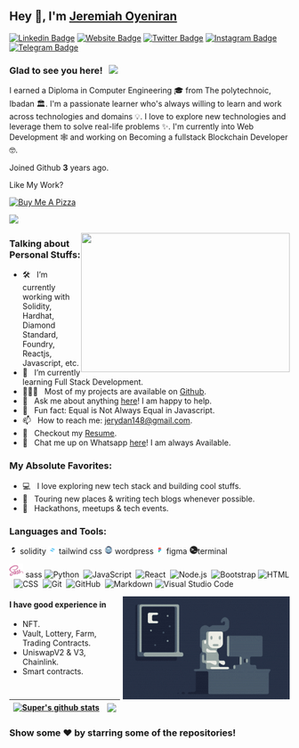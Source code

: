 ## Hey 👋, I'm [Jeremiah Oyeniran](https://github.com/jerydam/)

[![Linkedin Badge](https://img.shields.io/badge/-LinkedIn-0e76a8?style=flat-square&logo=Linkedin&logoColor=white)](https://www.linkedin.com/in/jeremiah-oyeniran-9b1587205/)
[![Website Badge](https://img.shields.io/badge/Website-3b5998?style=flat-square&logo=google-chrome&logoColor=white)](https://github.com/jerydam)
[![Twitter Badge](https://img.shields.io/badge/-Twitter-00acee?style=flat-square&logo=Twitter&logoColor=white)](https://twitter.com/jery91512303)
[![Instagram Badge](https://img.shields.io/badge/-Instagram-e4405f?style=flat-square&logo=Instagram&logoColor=white)](https://instagram.com/jerydan148/)
[![Telegram Badge](https://img.shields.io/badge/-Telegram-0088cc?style=flat-square&logo=Telegram&logoColor=white)](https://t.me/jerydam)

### Glad to see you here! &nbsp; ![](https://visitor-badge.glitch.me/badge?page_id=page&style=flat-square&color=0088cc)

I earned a Diploma in Computer Engineering 🎓 from The polytechnoic, Ibadan 🏛. I'm a passionate learner who's always willing to learn and work across technologies and domains 💡. I love to explore new technologies and leverage them to solve real-life problems ✨. I'm currently into Web Development 🕸️ and working on Becoming a fullstack Blockchain Developer🤓.

Joined Github **3** years ago.

Like My Work?

<a href="https://www.buymeacoffee.com/jerydam" target="_blank"><img src="https://cdn.buymeacoffee.com/buttons/v2/default-yellow.png" alt="Buy Me A Pizza" height="60px" width="217px" ></a>

[![](https://gitwar.herokuapp.com/badge?username=iampavangandhi&label=Gitwar%20Profile%20Score&style=for-the-badge&color=0088cc)](https://gitwar.herokuapp.com/)

<img align="right" height="250" width="375" alt="" src="https://raw.githubusercontent.com/iampavangandhi/iampavangandhi/master/gifs/coder.gif" />

### Talking about Personal Stuffs:

- 🛠 &nbsp; I’m currently working with Solidity, Hardhat, Diamond Standard, <br /> Foundry, Reactjs, Javascript, etc.
- 🚀 &nbsp; I’m currently learning Full Stack Development.
- 👨🏻‍💻 &nbsp; Most of my projects are available on [Github](https://github.com/jerydam).
- 💬 &nbsp; Ask me about anything [here](https://github.com/jerydam/AboutMe)! I am happy to help.
- 👾 &nbsp; Fun fact: Equal is Not Always Equal in Javascript.
- 📫 &nbsp; How to reach me: jerydan148@gmail.com.
- 📝 &nbsp; Checkout my [Resume](https://github.com/jerydam/AboutMe/blob/master/resumee.pdf).
- 💬 &nbsp; Chat me up on Whatsapp [here](https://wa.me/message/RQCQJ3FITTOVA1)! I am always Available.

### My Absolute Favorites:

- 💻 &nbsp; I love exploring new tech stack and building cool stuffs.
- 📰 &nbsp; Touring new places & writing tech blogs whenever possible.
- 🍕 &nbsp; Hackathons, meetups & tech events.

### Languages and Tools:

<img height="15" src="images/sol.png" alt="solidity"> solidity
<img height="15" src="images/tail.png" alt="tailwind"> tailwind css
<img height="15" src="images/wor.jpg" alt="wordpress"> wordpress
<img height="15" src="images/figma.png" alt="figma"> figma
<img height="15" src="https://raw.githubusercontent.com/github/explore/80688e429a7d4ef2fca1e82350fe8e3517d3494d/topics/terminal/terminal.png" alt="terminal">terminal

<img height="25" src="https://raw.githubusercontent.com/github/explore/80688e429a7d4ef2fca1e82350fe8e3517d3494d/topics/sass/sass.png" alt="sass"> sass
![Python](https://img.shields.io/badge/-Python-05122A?style=flat&logo=python)&nbsp;
![JavaScript](https://img.shields.io/badge/-JavaScript-05122A?style=flat&logo=javascript)&nbsp;
![React](https://img.shields.io/badge/-React-05122A?style=flat&logo=react)&nbsp;
![Node.js](https://img.shields.io/badge/-Node.js-05122A?style=flat&logo=node.js)&nbsp;
![Bootstrap](https://img.shields.io/badge/-Bootstrap-05122A?style=flat&logo=bootstrap&logoColor=563D7C)
![HTML](https://img.shields.io/badge/-HTML-05122A?style=flat&logo=HTML5)&nbsp;
![CSS](https://img.shields.io/badge/-CSS-05122A?style=flat&logo=CSS3&logoColor=1572B6)&nbsp;
![Git](https://img.shields.io/badge/-Git-05122A?style=flat&logo=git)&nbsp;
![GitHub](https://img.shields.io/badge/-GitHub-05122A?style=flat&logo=github)&nbsp;
![Markdown](https://img.shields.io/badge/-Markdown-05122A?style=flat&logo=markdown)
![Visual Studio Code](https://img.shields.io/badge/-Visual%20Studio%20Code-05122A?style=flat&logo=visual-studio-code&logoColor=007ACC)&nbsp;

<img alt="Night Coding" src="https://raw.githubusercontent.com/AVS1508/AVS1508/master/assets/Night-Coding.gif" align="right"/>

#### I have good experience in

- NFT.
- Vault, Lottery, Farm, Trading Contracts.
- UniswapV2 & V3, Chainlink.
- Smart contracts.

| <a href="https://github.com/jerydam?tab=repositories"><img align="center" src="https://github-readme-stats.vercel.app/api?username=jerydam&show_icons=true&include_all_commits=true&theme=buefy&hide_border=true" alt="Super's github stats" /> </a> | <a href="https://github.com/jerydam?tab=repositories"><img align="center" src="https://github-readme-stats.vercel.app/api/top-langs/?username=jerydam&layout=compact&theme=buefy&hide_border=true" /> </a> |
| ---------------------------------------------------------------------------------------------------------------------------------------------------------------------------------------------------------------------------------------------------- | ---------------------------------------------------------------------------------------------------------------------------------------------------------------------------------------------------------- |

### Show some ❤️ by starring some of the repositories!

</div>
